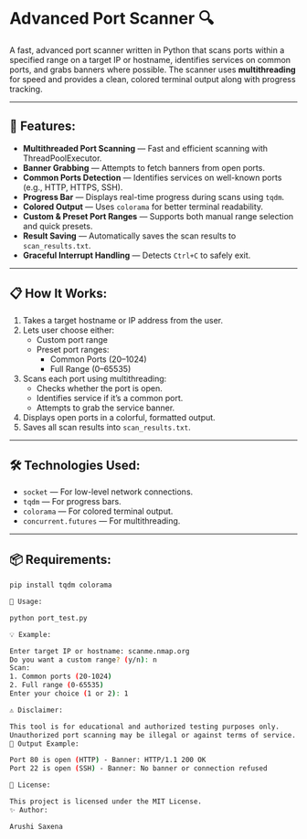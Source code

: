 # Advanced Port Scanner 🔍

A fast, advanced port scanner written in Python that scans ports within a specified range on a target IP or hostname, identifies services on common ports, and grabs banners where possible. The scanner uses **multithreading** for speed and provides a clean, colored terminal output along with progress tracking.

---

## 🚀 Features:
- **Multithreaded Port Scanning** — Fast and efficient scanning with ThreadPoolExecutor.
- **Banner Grabbing** — Attempts to fetch banners from open ports.
- **Common Ports Detection** — Identifies services on well-known ports (e.g., HTTP, HTTPS, SSH).
- **Progress Bar** — Displays real-time progress during scans using `tqdm`.
- **Colored Output** — Uses `colorama` for better terminal readability.
- **Custom & Preset Port Ranges** — Supports both manual range selection and quick presets.
- **Result Saving** — Automatically saves the scan results to `scan_results.txt`.
- **Graceful Interrupt Handling** — Detects `Ctrl+C` to safely exit.

---

## 📋 How It Works:
1. Takes a target hostname or IP address from the user.
2. Lets user choose either:
   - Custom port range  
   - Preset port ranges:
     - Common Ports (20–1024)
     - Full Range (0–65535)
3. Scans each port using multithreading:
   - Checks whether the port is open.
   - Identifies service if it’s a common port.
   - Attempts to grab the service banner.
4. Displays open ports in a colorful, formatted output.
5. Saves all scan results into `scan_results.txt`.

---

## 🛠️ Technologies Used:
- `socket` — For low-level network connections.
- `tqdm` — For progress bars.
- `colorama` — For colored terminal output.
- `concurrent.futures` — For multithreading.

---

## 📦 Requirements:
```bash
pip install tqdm colorama

📄 Usage:

python port_test.py

💡 Example:

Enter target IP or hostname: scanme.nmap.org
Do you want a custom range? (y/n): n
Scan:
1. Common ports (20-1024)
2. Full range (0-65535)
Enter your choice (1 or 2): 1

⚠️ Disclaimer:

This tool is for educational and authorized testing purposes only.
Unauthorized port scanning may be illegal or against terms of service.
📁 Output Example:

Port 80 is open (HTTP) - Banner: HTTP/1.1 200 OK
Port 22 is open (SSH) - Banner: No banner or connection refused

📜 License:

This project is licensed under the MIT License.
✨ Author:

Arushi Saxena